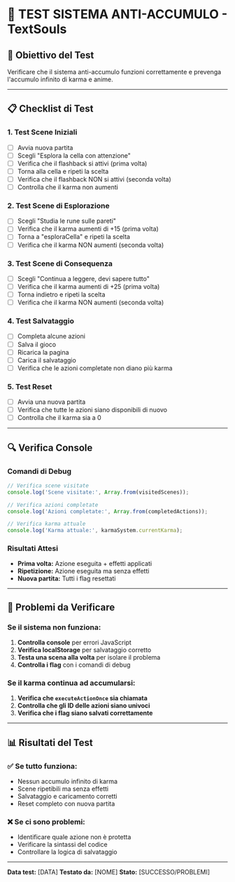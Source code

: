 # 🧪 TEST SISTEMA ANTI-ACCUMULO - TextSouls

## 🎯 Obiettivo del Test

Verificare che il sistema anti-accumulo funzioni correttamente e prevenga l'accumulo infinito di karma e anime.

---

## 📋 Checklist di Test

### **1. Test Scene Iniziali**
- [ ] Avvia nuova partita
- [ ] Scegli "Esplora la cella con attenzione"
- [ ] Verifica che il flashback si attivi (prima volta)
- [ ] Torna alla cella e ripeti la scelta
- [ ] Verifica che il flashback NON si attivi (seconda volta)
- [ ] Controlla che il karma non aumenti

### **2. Test Scene di Esplorazione**
- [ ] Scegli "Studia le rune sulle pareti"
- [ ] Verifica che il karma aumenti di +15 (prima volta)
- [ ] Torna a "esploraCella" e ripeti la scelta
- [ ] Verifica che il karma NON aumenti (seconda volta)

### **3. Test Scene di Consequenza**
- [ ] Scegli "Continua a leggere, devi sapere tutto"
- [ ] Verifica che il karma aumenti di +25 (prima volta)
- [ ] Torna indietro e ripeti la scelta
- [ ] Verifica che il karma NON aumenti (seconda volta)

### **4. Test Salvataggio**
- [ ] Completa alcune azioni
- [ ] Salva il gioco
- [ ] Ricarica la pagina
- [ ] Carica il salvataggio
- [ ] Verifica che le azioni completate non diano più karma

### **5. Test Reset**
- [ ] Avvia una nuova partita
- [ ] Verifica che tutte le azioni siano disponibili di nuovo
- [ ] Controlla che il karma sia a 0

---

## 🔍 Verifica Console

### **Comandi di Debug**
```javascript
// Verifica scene visitate
console.log('Scene visitate:', Array.from(visitedScenes));

// Verifica azioni completate
console.log('Azioni completate:', Array.from(completedActions));

// Verifica karma attuale
console.log('Karma attuale:', karmaSystem.currentKarma);
```

### **Risultati Attesi**
- **Prima volta:** Azione eseguita + effetti applicati
- **Ripetizione:** Azione eseguita ma senza effetti
- **Nuova partita:** Tutti i flag resettati

---

## 🚨 Problemi da Verificare

### **Se il sistema non funziona:**
1. **Controlla console** per errori JavaScript
2. **Verifica localStorage** per salvataggio corretto
3. **Testa una scena alla volta** per isolare il problema
4. **Controlla i flag** con i comandi di debug

### **Se il karma continua ad accumularsi:**
1. **Verifica che `executeActionOnce` sia chiamata**
2. **Controlla che gli ID delle azioni siano univoci**
3. **Verifica che i flag siano salvati correttamente**

---

## 📊 Risultati del Test

### **✅ Se tutto funziona:**
- Nessun accumulo infinito di karma
- Scene ripetibili ma senza effetti
- Salvataggio e caricamento corretti
- Reset completo con nuova partita

### **❌ Se ci sono problemi:**
- Identificare quale azione non è protetta
- Verificare la sintassi del codice
- Controllare la logica di salvataggio

---

**Data test:** [DATA]
**Testato da:** [NOME]
**Stato:** [SUCCESSO/PROBLEMI] 